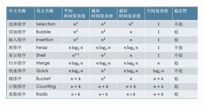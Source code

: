 ![](https://github.com/henyiwu/Note/blob/master/PicBed/%E5%B8%B8%E8%A7%81%E6%8E%92%E5%BA%8F.png?raw=true)

